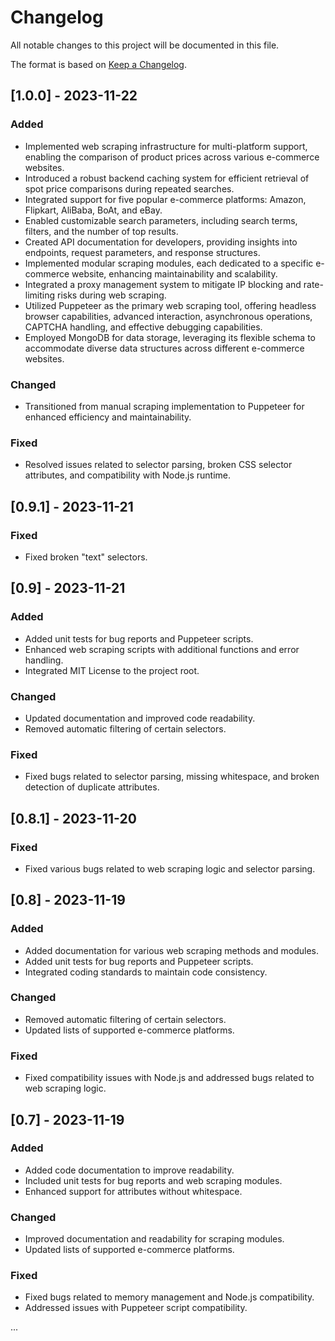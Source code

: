 # Changelog
All notable changes to this project will be documented in this file.

The format is based on [Keep a Changelog](https://keepachangelog.com/en/1.0.0/).

## [1.0.0] - 2023-11-22

### Added
- Implemented web scraping infrastructure for multi-platform support, enabling the comparison of product prices across various e-commerce websites.
- Introduced a robust backend caching system for efficient retrieval of spot price comparisons during repeated searches.
- Integrated support for five popular e-commerce platforms: Amazon, Flipkart, AliBaba, BoAt, and eBay.
- Enabled customizable search parameters, including search terms, filters, and the number of top results.
- Created API documentation for developers, providing insights into endpoints, request parameters, and response structures.
- Implemented modular scraping modules, each dedicated to a specific e-commerce website, enhancing maintainability and scalability.
- Integrated a proxy management system to mitigate IP blocking and rate-limiting risks during web scraping.
- Utilized Puppeteer as the primary web scraping tool, offering headless browser capabilities, advanced interaction, asynchronous operations, CAPTCHA handling, and effective debugging capabilities.
- Employed MongoDB for data storage, leveraging its flexible schema to accommodate diverse data structures across different e-commerce websites.

### Changed
- Transitioned from manual scraping implementation to Puppeteer for enhanced efficiency and maintainability.

### Fixed
- Resolved issues related to selector parsing, broken CSS selector attributes, and compatibility with Node.js runtime.

## [0.9.1] - 2023-11-21

### Fixed
- Fixed broken "text" selectors.

## [0.9] - 2023-11-21

### Added
- Added unit tests for bug reports and Puppeteer scripts.
- Enhanced web scraping scripts with additional functions and error handling.
- Integrated MIT License to the project root.

### Changed
- Updated documentation and improved code readability.
- Removed automatic filtering of certain selectors.

### Fixed
- Fixed bugs related to selector parsing, missing whitespace, and broken detection of duplicate attributes.

## [0.8.1] - 2023-11-20

### Fixed
- Fixed various bugs related to web scraping logic and selector parsing.

## [0.8] - 2023-11-19

### Added
- Added documentation for various web scraping methods and modules.
- Added unit tests for bug reports and Puppeteer scripts.
- Integrated coding standards to maintain code consistency.

### Changed
- Removed automatic filtering of certain selectors.
- Updated lists of supported e-commerce platforms.

### Fixed
- Fixed compatibility issues with Node.js and addressed bugs related to web scraping logic.

## [0.7] - 2023-11-19

### Added
- Added code documentation to improve readability.
- Included unit tests for bug reports and web scraping modules.
- Enhanced support for attributes without whitespace.

### Changed
- Improved documentation and readability for scraping modules.
- Updated lists of supported e-commerce platforms.

### Fixed
- Fixed bugs related to memory management and Node.js compatibility.
- Addressed issues with Puppeteer script compatibility.

...
